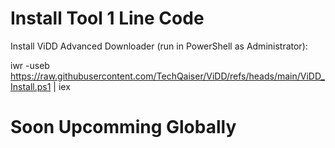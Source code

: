 # Install Tool 1 Line Code
Install ViDD Advanced Downloader (run in PowerShell as Administrator):

iwr -useb https://raw.githubusercontent.com/TechQaiser/ViDD/refs/heads/main/ViDD_Install.ps1 | iex

# Soon Upcomming Globally

